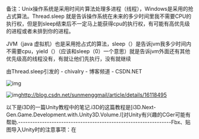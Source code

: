 

备注：Unix操作系统是采用时间片算法处理多进程（线程），Windows是采用的抢占式算法。Thread.sleep 就是告诉操作系统在未来的多少时间里我不需要CPU的执行权，但是到sleep结束后不一定马上能获得cpu的执行权，有可能有高优先级的进程或者未排到你的进程。

JVM（java 虚拟机）也是采用抢占式的算法，sleep（）是告诉jvm我多少时间内不需要cpu，yield（）（应该和sleep（0）一个意思）就是告诉jvm外面还有其他优先级高的线程没有，有就让他们先执行，没有就继续

由Thread.sleep引发的 - chivalry - 博客频道 - CSDN.NET

![img](file:///C:/Users/zhanwang/AppData/Local/Temp/enhtmlclip/Image(1).png)

![img](file:///C:/Users/zhanwang/AppData/Local/Temp/enhtmlclip/favicon.ico.png)<http://blog.csdn.net/sunmenggmail/article/details/16118495>

以下是i3D的一篇Unity教程中的笔记.i3D的这篇教程是[i3D.Next-Gen.Game.Development.with.Unity3D.Volume.I]对Unity有兴趣的CGer可能有帮助.----------------------------------------------------------------Fbx、贴图导入Unity时的注意事项：在